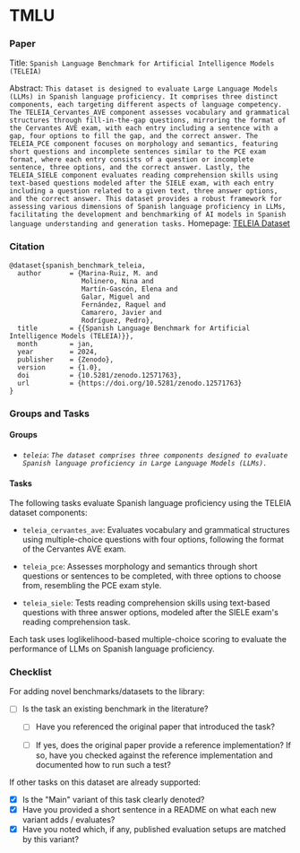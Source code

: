 # TMLU

### Paper

Title: `Spanish Language Benchmark for Artificial Intelligence Models (TELEIA)`

Abstract: `This dataset is designed to evaluate Large Language Models (LLMs) in Spanish language proficiency. It comprises three distinct components, each targeting different aspects of language competency. The TELEIA_Cervantes_AVE component assesses vocabulary and grammatical structures through fill-in-the-gap questions, mirroring the format of the Cervantes AVE exam, with each entry including a sentence with a gap, four options to fill the gap, and the correct answer. The TELEIA_PCE component focuses on morphology and semantics, featuring short questions and incomplete sentences similar to the PCE exam format, where each entry consists of a question or incomplete sentence, three options, and the correct answer. Lastly, the TELEIA_SIELE component evaluates reading comprehension skills using text-based questions modeled after the SIELE exam, with each entry including a question related to a given text, three answer options, and the correct answer. This dataset provides a robust framework for assessing various dimensions of Spanish language proficiency in LLMs, facilitating the development and benchmarking of AI models in Spanish language understanding and generation tasks.`
Homepage: [TELEIA Dataset](https://zenodo.org/records/12571763)


### Citation

```
@dataset{spanish_benchmark_teleia,
  author       = {Marina-Ruiz, M. and
                  Molinero, Nina and
                  Martín-Gascón, Elena and
                  Galar, Miguel and
                  Fernández, Raquel and
                  Camarero, Javier and
                  Rodríguez, Pedro},
  title        = {{Spanish Language Benchmark for Artificial Intelligence Models (TELEIA)}},
  month        = jan,
  year         = 2024,
  publisher    = {Zenodo},
  version      = {1.0},
  doi          = {10.5281/zenodo.12571763},
  url          = {https://doi.org/10.5281/zenodo.12571763}
}
```

### Groups and Tasks

#### Groups

* *`teleia`*: *`The dataset comprises three components designed to evaluate Spanish language proficiency in Large Language Models (LLMs).`*

#### Tasks

The following tasks evaluate Spanish language proficiency using the TELEIA dataset components:

* `teleia_cervantes_ave`: Evaluates vocabulary and grammatical structures using multiple-choice questions with four options, following the format of the Cervantes AVE exam.

* `teleia_pce`: Assesses morphology and semantics through short questions or sentences to be completed, with three options to choose from, resembling the PCE exam style.

* `teleia_siele`: Tests reading comprehension skills using text-based questions with three answer options, modeled after the SIELE exam's reading comprehension task.

Each task uses loglikelihood-based multiple-choice scoring to evaluate the performance of LLMs on Spanish language proficiency.

### Checklist

For adding novel benchmarks/datasets to the library:
* [ ] Is the task an existing benchmark in the literature?
  * [ ] Have you referenced the original paper that introduced the task?
  * [ ] If yes, does the original paper provide a reference implementation? If so, have you checked against the reference implementation and documented how to run such a test?


If other tasks on this dataset are already supported:
* [X] Is the "Main" variant of this task clearly denoted?
* [x] Have you provided a short sentence in a README on what each new variant adds / evaluates?
* [x] Have you noted which, if any, published evaluation setups are matched by this variant?